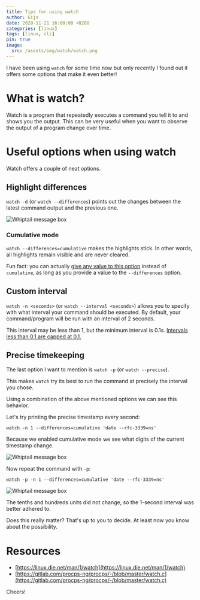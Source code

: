```yaml
---
title: Tips for using watch
author: Gijs
date: 2020-11-21 16:00:00 +0200
categories: [linux]
tags: [linux, cli]
pin: true
image:
  src: /assets/img/watch/watch.png
---
```


I have been using `watch` for some time now but only recently I found out it offers some options that make it even better!

# What is watch?

Watch is a program that repeatedly executes a command you tell it to and shows you the output.
This can be very useful when you want to observe the output of a program change over time.

# Useful options when using watch

Watch offers a couple of neat options.

## Highlight differences

`watch -d` (or `watch --differences`) points out the changes between the latest command output and the previous one.

![Whiptail message box](/assets/img/watch/watch-difference.png)

### Cumulative mode

`watch --differences=cumulative` makes the highlights stick. In other words, all highlights remain visible and are never cleared.

Fun fact: you can actually [give any value to this option](https://gitlab.com/procps-ng/procps/-/blob/master/watch.c#L746)
instead of `cumulative`, as long as you provide a value to the `--differences` option.

## Custom interval

`watch -n <seconds>` (or `watch --interval <seconds>`) allows you to specify with what interval your command should be executed.
By default, your command/program will be run with an interval of 2 seconds.

This interval may be less than 1, but the minimum interval is 0.1s. [Intervals less than 0.1 are capped at 0.1.](https://gitlab.com/procps-ng/procps/-/blob/master/watch.c#L782)

## Precise timekeeping

The last option I want to mention is `watch -p` (or `watch --precise`).

This makes `watch` try its best to run the command at precisely the interval you chose.

Using a combination of the above mentioned options we can see this behavior.

Let's try printing the precise timestamp every second:

```shell
watch -n 1 --differences=cumulative 'date --rfc-3339=ns'
```

Because we enabled cumulative mode we see what digits of the current timestamp change.

![Whiptail message box](/assets/img/watch/non-precise.gif)

Now repeat the command with `-p`:

```shell
watch -p -n 1 --differences=cumulative 'date --rfc-3339=ns'
```

![Whiptail message box](/assets/img/watch/precise.gif)

The tenths and hundreds units did not change, so the 1-second interval was better adhered to.

Does this really matter? That's up to you to decide. At least now you know about the possibility.

# Resources
- [https://linux.die.net/man/1/watch](https://linux.die.net/man/1/watch)
- [https://gitlab.com/procps-ng/procps/-/blob/master/watch.c](https://gitlab.com/procps-ng/procps/-/blob/master/watch.c)

Cheers!

[^footnote]: The footnote source.
